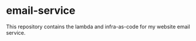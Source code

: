 # email-service
This repository contains the lambda and infra-as-code for my website email service.
